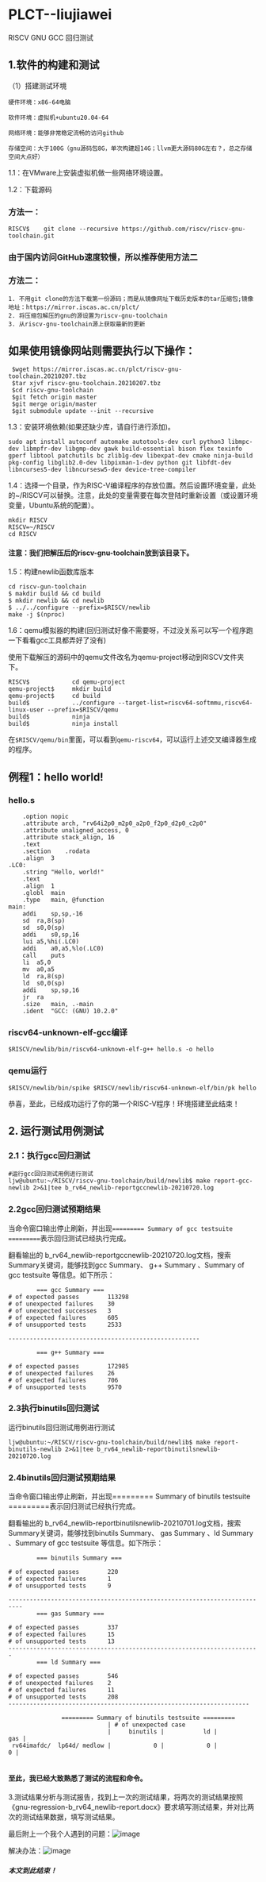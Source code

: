 # PLCT--liujiawei

RISCV GNU GCC 回归测试

## 1.软件的构建和测试

（1）搭建测试环境

```
硬件环境：x86-64电脑

软件环境：虚拟机+ubuntu20.04-64

网络环境：能够非常稳定流畅的访问github

存储空间：大于100G（gnu源码包8G，单次构建超14G；llvm更大源码80G左右？，总之存储空间大点好）
```

1.1：在VMware上安装虚拟机做一些网络环境设置。

1.2：下载源码

### 方法一：

```RISCV$    git clone --recursive https://github.com/riscv/riscv-gnu-toolchain.git```

### 由于国内访问GitHub速度较慢，所以推荐使用方法二

### 方法二：

```
1. 不用git clone的方法下载第一份源码；而是从镜像网址下载历史版本的tar压缩包;镜像地址：https://mirror.iscas.ac.cn/plct/
2. 将压缩包解压的gnu的源设置为riscv-gnu-toolchain
3. 从riscv-gnu-toolchain源上获取最新的更新
```

## 如果使用镜像网站则需要执行以下操作：

```如果从mirror上下载riscv-gnu-toolchain，需要fetch和merge：
 $wget https://mirror.iscas.ac.cn/plct/riscv-gnu-toolchain.20210207.tbz
 $tar xjvf riscv-gnu-toolchain.20210207.tbz
 $cd riscv-gnu-toolchain
 $git fetch origin master
 $git merge origin/master
 $git submodule update --init --recursive
```

1.3：安装环境依赖(如果还缺少库，请自行进行添加)。
```
sudo apt install autoconf automake autotools-dev curl python3 libmpc-dev libmpfr-dev libgmp-dev gawk build-essential bison flex texinfo gperf libtool patchutils bc zlib1g-dev libexpat-dev cmake ninja-build pkg-config libglib2.0-dev libpixman-1-dev python git libfdt-dev libncurses5-dev libncursesw5-dev device-tree-compiler
```

1.4：选择一个目录，作为RISC-V编译程序的存放位置。然后设置环境变量，此处的~/RISCV可以替换。注意，此处的变量需要在每次登陆时重新设置（或设置环境变量，Ubuntu系统的配置）。

```
mkdir RISCV
RISCV=~/RISCV
cd RISCV
```

#### 注意：我们把解压后的riscv-gnu-toolchain放到该目录下。

1.5：构建newlib函数库版本

```
cd riscv-gun-toolchain
$ makdir build && cd build
$ mkdir newlib && cd newlib 
$ ../../configure --prefix=$RISCV/newlib
make -j $(nproc)
```

1.6：qemu模拟器的构建(回归测试好像不需要呀，不过没关系可以写一个程序跑一下看看gcc工具都弄好了没有)

使用下载解压的源码中的qemu文件改名为qemu-project移动到RISCV文件夹下。

```
RISCV$            cd qemu-project
qemu-project$     mkdir build
qemu-project$     cd build
build$            ../configure --target-list=riscv64-softmmu,riscv64-linux-user --prefix=$RISCV/qemu
build$            ninja
build$            ninja install
```

在```$RISCV/qemu/bin```里面，可以看到```qemu-riscv64```，可以运行上述交叉编译器生成的程序。

## 例程1：hello world!

### hello.s

```	.file	"hello.c"
	.option nopic
	.attribute arch, "rv64i2p0_m2p0_a2p0_f2p0_d2p0_c2p0"
	.attribute unaligned_access, 0
	.attribute stack_align, 16
	.text
	.section	.rodata
	.align	3
.LC0:
	.string	"Hello, world!"
	.text
	.align	1
	.globl	main
	.type	main, @function
main:
	addi	sp,sp,-16
	sd	ra,8(sp)
	sd	s0,0(sp)
	addi	s0,sp,16
	lui	a5,%hi(.LC0)
	addi	a0,a5,%lo(.LC0)
	call	puts
	li	a5,0
	mv	a0,a5
	ld	ra,8(sp)
	ld	s0,0(sp)
	addi	sp,sp,16
	jr	ra
	.size	main, .-main
	.ident	"GCC: (GNU) 10.2.0"
```

### riscv64-unknown-elf-gcc编译

```$RISCV/newlib/bin/riscv64-unknown-elf-g++ hello.s -o hello```

### qemu运行

```$RISCV/newlib/bin/spike $RISCV/newlib/riscv64-unknown-elf/bin/pk hello```



恭喜，至此，已经成功运行了你的第一个RISC-V程序！环境搭建至此结束！



## 2. 运行测试用例测试

### 2.1：执行gcc回归测试

```
#运行gcc回归测试用例进行测试
ljw@ubuntu:~/RISCV/riscv-gnu-toolchain/build/newlib$ make report-gcc-newlib 2>&1|tee b_rv64_newlib-reportgccnewlib-20210720.log

```

### 2.2gcc回归测试预期结果

当命令窗口输出停止刷新，并出现`========= Summary of gcc testsuite =========`表示回归测试已经执行完成。

翻看输出的 b_rv64_newlib-reportgccnewlib-20210720.log文档，搜索Summary关键词，能够找到gcc Summary、 g++ Summary 、Summary of gcc testsuite 等信息。如下所示：

```		log
		=== gcc Summary ===
# of expected passes		113298
# of unexpected failures	30
# of unexpected successes	3
# of expected failures		605
# of unsupported tests		2533

------------------------------------------------------

		=== g++ Summary ===

# of expected passes		172985
# of unexpected failures	26
# of expected failures		706
# of unsupported tests		9570

```

### 2.3执行binutils回归测试
运行binutils回归测试用例进行测试
```
ljw@ubuntu:~/RISCV/riscv-gnu-toolchain/build/newlib$ make report-binutils-newlib 2>&1|tee b_rv64_newlib-reportbinutilsnewlib-20210720.log
```
### 2.4binutils回归测试预期结果
当命令窗口输出停止刷新，并出现========= Summary of binutils testsuite =========表示回归测试已经执行完成。

翻看输出的 b_rv64_newlib-reportbinutilsnewlib-20210701.log文档，搜索Summary关键词，能够找到binutils Summary、 gas Summary 、ld Summary 、Summary of gcc testsuite 等信息。如下所示：
```
		=== binutils Summary ===

# of expected passes		220
# of expected failures		1
# of unsupported tests		9

--------------------------------------------------------------------------
		=== gas Summary ===

# of expected passes		337
# of expected failures		15
# of unsupported tests		13
-----------------------------------------------------------------------
		=== ld Summary ===

# of expected passes		546
# of unexpected failures	2
# of expected failures		11
# of unsupported tests		208
--------------------------------------------------------------------

               ========= Summary of binutils testsuite =========
                            | # of unexpected case
                            |     binutils |           ld |          gas |
 rv64imafdc/  lp64d/ medlow |            0 |            0 |            0 |


```
#### 至此，我已经大致熟悉了测试的流程和命令。

3.测试结果分析与测试报告，找到上一次的测试结果，将两次的测试结果按照《gnu-regression-b_rv64_newlib-report.docx》要求填写测试结果，并对比两次的测试结果数据，填写测试结果。

最后附上一个我个人遇到的问题：![image](https://user-images.githubusercontent.com/55994081/126284150-44ff6d19-bee4-4046-802d-c680622727cb.png)

解决办法：![image](https://user-images.githubusercontent.com/55994081/126284275-9aa899ed-feb7-4e13-b169-69b81015b652.png)
##### 本文到此结束！

